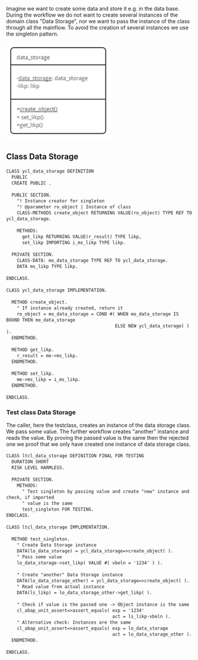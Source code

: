 Imagine we want to create some data and store it e.g. in the data base. During the workflow we do not want to create several instances of the domain class "Data Storage", nor we want to pass the instance of the class through all the mainflow.
To avoid the creation of several instances we use the singleton pattern.

![Data Storage](https://github.com/MaddinJay/Refactoring-Guru/blob/main/Singleton/Real_World/Singleton%20-%20Data%20Storage.PNG)

## Class Data Storage

```
CLASS ycl_data_storage DEFINITION
  PUBLIC
  CREATE PUBLIC .

  PUBLIC SECTION.
    "! Instance creator for singleton
    "! @parameter ro_object | Instance of class
    CLASS-METHODS create_object RETURNING VALUE(ro_object) TYPE REF TO ycl_data_storage.

    METHODS:
      get_likp RETURNING VALUE(r_result) TYPE likp,
      set_likp IMPORTING i_ms_likp TYPE likp.

  PRIVATE SECTION.
    CLASS-DATA: mo_data_storage TYPE REF TO ycl_data_storage.
    DATA ms_likp TYPE likp.

ENDCLASS.

CLASS ycl_data_storage IMPLEMENTATION.

  METHOD create_object.
    " If instance already created, return it
    ro_object = mo_data_storage = COND #( WHEN mo_data_storage IS BOUND THEN mo_data_storage
                                         ELSE NEW ycl_data_storage( ) ).
  ENDMETHOD.

  METHOD get_likp.
    r_result = me->ms_likp.
  ENDMETHOD.

  METHOD set_likp.
    me->ms_likp = i_ms_likp.
  ENDMETHOD.

ENDCLASS.
```

### Test class Data Storage

The caller, here the testclass, creates an instance of the data storage class. We pass some value. The further workflow creates "another" instance and reads the value. By proving the passed value is the same then the rejected one we proof that we only have created one instance of data storage class.

```
CLASS ltcl_data_storage DEFINITION FINAL FOR TESTING
  DURATION SHORT
  RISK LEVEL HARMLESS.

  PRIVATE SECTION.
    METHODS:
      " Test singleton by passing value and create "new" instance and check, if imported
      " value is the same
      test_singleton FOR TESTING.
ENDCLASS.

CLASS ltcl_data_storage IMPLEMENTATION.

  METHOD test_singleton.
    " Create Data Storage instance
    DATA(lo_data_storage) = ycl_data_storage=>create_object( ).
    " Pass some value
    lo_data_storage->set_likp( VALUE #( vbeln = '1234' ) ).

    " Create "another" Data Storage instance
    DATA(lo_data_storage_other) = ycl_data_storage=>create_object( ).
    " Read value from actual instance
    DATA(ls_likp) = lo_data_storage_other->get_likp( ).

    " Check if value is the passed one -> Object instance is the same
    cl_abap_unit_assert=>assert_equals( exp = '1234'
                                        act = ls_likp-vbeln ).
    " Alternative check: Instances are the same
    cl_abap_unit_assert=>assert_equals( exp = lo_data_storage
                                        act = lo_data_storage_other ).
  ENDMETHOD.

ENDCLASS.
```
